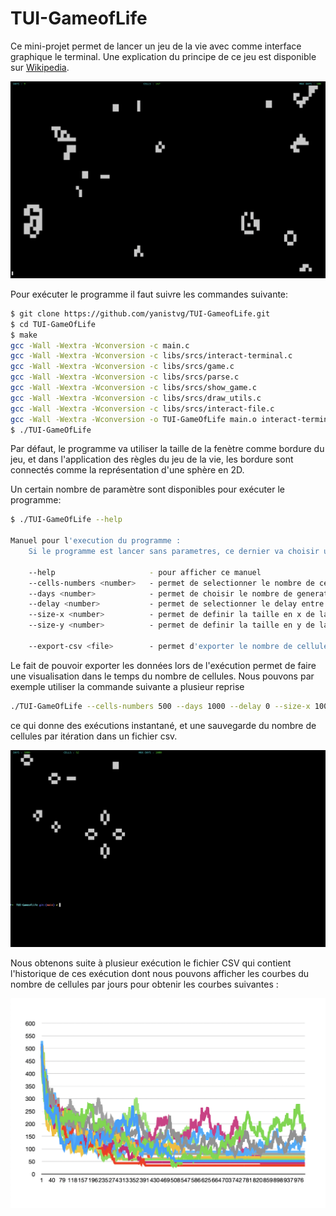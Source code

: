 # TUI-GameofLife

Ce mini-projet permet de lancer un jeu de la vie avec comme interface graphique le terminal. Une explication du principe de ce jeu est disponible sur [Wikipedia](https://fr.wikipedia.org/wiki/Jeu_de_la_vie).

![img](./imgs/01.png)

Pour exécuter le programme il faut suivre les commandes suivante:

```bash
$ git clone https://github.com/yanistvg/TUI-GameofLife.git
$ cd TUI-GameOfLife
$ make
gcc -Wall -Wextra -Wconversion -c main.c
gcc -Wall -Wextra -Wconversion -c libs/srcs/interact-terminal.c
gcc -Wall -Wextra -Wconversion -c libs/srcs/game.c
gcc -Wall -Wextra -Wconversion -c libs/srcs/parse.c
gcc -Wall -Wextra -Wconversion -c libs/srcs/show_game.c
gcc -Wall -Wextra -Wconversion -c libs/srcs/draw_utils.c
gcc -Wall -Wextra -Wconversion -c libs/srcs/interact-file.c
gcc -Wall -Wextra -Wconversion -o TUI-GameOfLife main.o interact-terminal.o game.o parse.o show_game.o draw_utils.o interact-file.o
$ ./TUI-GameOfLife
```

Par défaut, le programme va utiliser la taille de la fenètre comme bordure du jeu, et dans l'application des règles du jeu de la vie, les bordure sont connectés comme la représentation d'une sphère en 2D.

Un certain nombre de paramètre sont disponibles pour exécuter le programme:

```bash
$ ./TUI-GameOfLife --help

Manuel pour l'execution du programme :
	Si le programme est lancer sans parametres, ce dernier va choisir un nombre de cellules aleatoirement est lancer l'execution.

	--help                     - pour afficher ce manuel
	--cells-numbers <number>   - permet de selectionner le nombre de cellules pour la simulation, le nombre dois etre superieur a zero
	--days <number>            - permet de choisir le nombre de generation a effectuer: par default 100
	--delay <number>           - permet de selectionner le delay entre chaque jours. nombre en microseconde. Par defaut, 1s
	--size-x <number>          - permet de definir la taille en x de la grille de jeu. La valeur doit etre superieur a 30 et inferieur a la taille de la fenetre
	--size-y <number>          - permet de definir la taille en y de la grille de jeu. La valeur doit etre superieur a 10 et inferieur a la taille de la fenetre

	--export-csv <file>        - permet d'exporter le nombre de cellules par interation au format CSV
```

Le fait de pouvoir exporter les données lors de l'exécution permet de faire une visualisation dans le temps du nombre de cellules. Nous pouvons par exemple utiliser la commande suivante a plusieur reprise

```bash
./TUI-GameOfLife --cells-numbers 500 --days 1000 --delay 0 --size-x 100 --size-y 40 --export-csv ~/Desktop/game-of-life.csv
```

ce qui donne des exécutions instantané, et une sauvegarde du nombre de cellules par itération dans un fichier csv.

![img](./imgs/02.png)

Nous obtenons suite à plusieur exécution le fichier CSV qui contient l'historique de ces exécution dont nous pouvons afficher les courbes du nombre de cellules par jours pour obtenir les courbes suivantes :

![img](./imgs/03.png)
